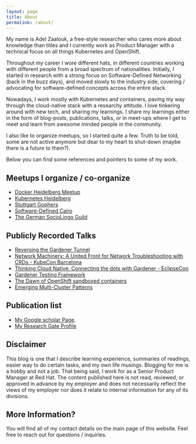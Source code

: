 ```yaml
---
layout: page
title: About
permalink: /about/
---
```


My name is Adel Zaalouk, a free-style researcher who cares more about knowledge than titles and I currently work as Product Manager with a technical focus on all things Kubernetes and OpenShift.

Throughout my career I wore different hats, in different countries working with different people from a broad spectrum of nationalities. Initially, I started in research with a strong focus on Software-Defined Networking (back in the buzz days), and moved slowly to the industry side, covering / advocating for software-defined concepts across the entire stack.

Nowadays, I work mostly with Kubernetes and containers, paving my way through the cloud-native stack with a researchy attitude. I love tinkering around with new tech, and sharing my learnings. I share my learnings either in the form of blog-posts, publications, talks, or in meet-ups where I get to meet and learn from awesome minded people in the community.

I also like to organize meetups, so I started quite a few. Truth to be told, some are not active anymore but dear to my heart to shut-down (maybe there is a future to them?).


Below you can find some references and pointers to some of my work.

## Meetups I organize / co-organize

- [Docker Heidelberg Meetup](https://www.meetup.com/Docker-Heidelberg/)
- [Kubernetes Heidelberg](https://www.meetup.com/Rhein-Neckar-Kubernetes/)
- [Stuttgart Gophers](https://www.meetup.com/Stuttgart-Gophers/)
- [Software-Defined Cairo](https://www.meetup.com/Software-Defined-Cairo/)
- [The German SocioLingo Guild](https://www.meetup.com/The-German-SocioLingo-Guild/)

## Publicly Recorded Talks

- [Reversing the Gardener Tunnel](https://www.youtube.com/watch?v=wSk-gdf4VJM)
- [Network Machinery: A United Front for Network Troubleshooting with CRDs - KubeCon Barcelona](https://www.youtube.com/watch?v=JsJoRkmzoa0)
- [Thinking Cloud Native: Connecting the dots with Gardener - EclipseCon](https://www.youtube.com/watch?v=bfw22WPg99A&t=1558s)
- [Gardener Testing Framework](https://www.youtube.com/watch?v=xWxg41M-q8o&list=PLozz-rrEP0dt-EJ7N9fuQGtX7t5u9LX9u&index=32)
- [The Dawn of OpenShift sandboxed containers](https://www.youtube.com/watch?v=kLXJmBXbkew)
- [Emerging Multi-Cluster Patterns](https://www.youtube.com/watch?v=qQ04ixhJZps)

## Publication list

- [My Google scholar Page](https://scholar.google.de/citations?user=eirZEv0AAAAJ&hl=en).
- [My Research Gate Profile](https://www.researchgate.net/profile/Adel_Zaalouk)

## Disclaimer

This blog is one that I describe learning experience, summaries of readings, easier way to do certain tasks, and my own life musings. Blogging for me is a hobby and not a job. That being said, I work for as a Senior Product Manager at Red Hat. The content published here is not read, reviewed, or approved in advance by my employer and does not necessarily reflect the views of my employer nor does it relate to internal information for any of its divisions.

## More Information?

You will find all of my contact details on the main page of this website. Feel free to reach out for questions / inquiries.
